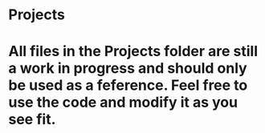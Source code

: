 # Projects
# All files in the Projects folder are still a work in progress and should only be used as a feference. Feel free to use the code and modify it as you see fit.
